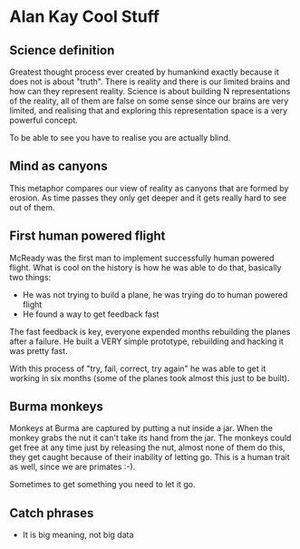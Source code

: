 # Alan Kay Cool Stuff

## Science definition

Greatest thought process ever created by humankind exactly
because it does not is about "truth". There is reality and there is
our limited brains and how can they represent reality. Science is about
building N representations of the reality, all of them are false on some
sense since our brains are very limited, and realising that and exploring
this representation space is a very powerful concept.

To be able to see you have to realise you are actually blind.

## Mind as canyons

This metaphor compares our view of reality as canyons that are formed by erosion.
As time passes they only get deeper and it gets really hard to see out of them.

## First human powered flight

McReady was the first man to implement successfully human powered flight.
What is cool on the history is how he was able to do that, basically two things:

* He was not trying to build a plane, he was trying do to human powered flight
* He found a way to get feedback fast

The fast feedback is key, everyone expended months rebuilding the planes after a
failure. He built a VERY simple prototype, rebuilding and hacking it was pretty fast.

With this process of "try, fail, correct, try again" he was able to get it working in
six months (some of the planes took almost this just to be built).

## Burma monkeys

Monkeys at Burma are captured by putting a nut inside a jar. When the monkey
grabs the nut it can't take its hand from the jar. The monkeys could get free
at any time just by releasing the nut, almost none of them do this, they get
caught because of their inability of letting go. This is a human trait as well,
since we are primates :-).

Sometimes to get something you need to let it go.

## Catch phrases

* It is big meaning, not big data
